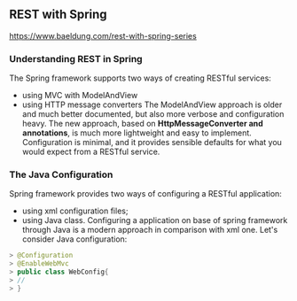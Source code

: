 ## REST with Spring

https://www.baeldung.com/rest-with-spring-series

### Understanding REST in Spring

The Spring framework supports two ways of creating RESTful services:
- using MVC with ModelAndView
- using HTTP message converters
The ModelAndView approach is older and much better documented, but also more verbose and configuration heavy. 
The new approach, based on **HttpMessageConverter and annotations**, is much more lightweight and easy to implement.
Configuration is minimal, and it provides sensible defaults for what you would expect from a RESTful service.
  
### The Java Configuration
Spring framework provides two ways of configuring a RESTful application:
- using xml configuration files;
- using Java class.
Configuring a application on base of spring framework through Java is a modern approach in comparison with xml one.
Let's consider Java configuration:
```Java
> @Configuration
> @EnableWebMvc
> public class WebConfig{
> //
> }
```
